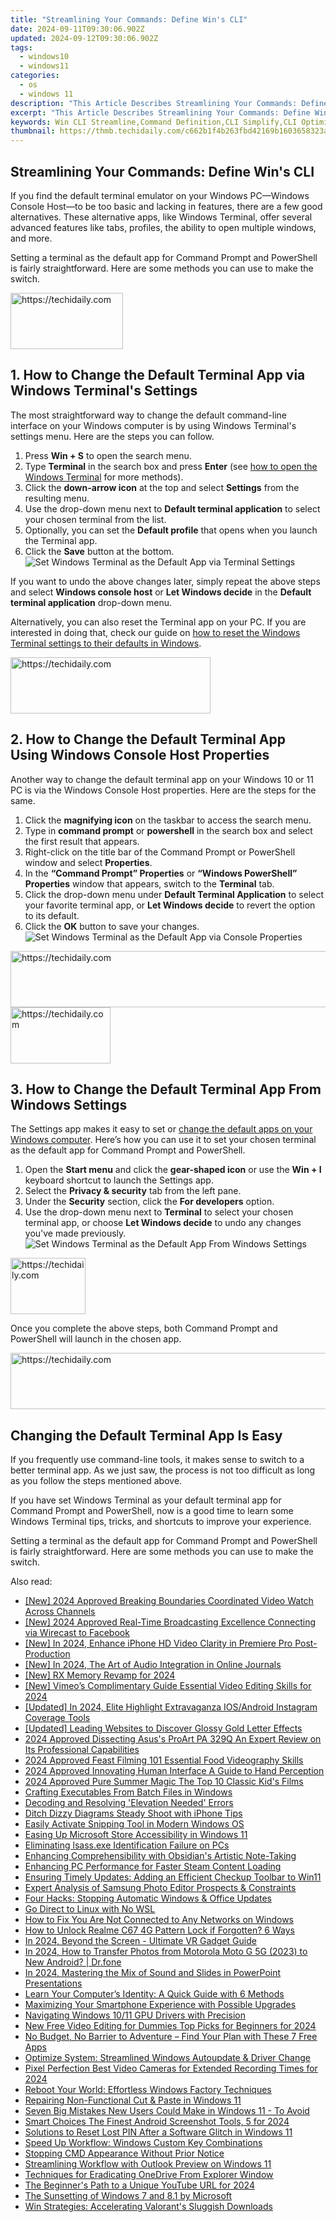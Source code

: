 ```yaml
---
title: "Streamlining Your Commands: Define Win's CLI"
date: 2024-09-11T09:30:06.902Z
updated: 2024-09-12T09:30:06.902Z
tags:
  - windows10
  - windows11
categories:
  - os
  - windows 11
description: "This Article Describes Streamlining Your Commands: Define Win's CLI"
excerpt: "This Article Describes Streamlining Your Commands: Define Win's CLI"
keywords: Win CLI Streamline,Command Definition,CLI Simplify,CLI Optimization,Defining Commands,WinCLIStructure,Efficient CLI
thumbnail: https://thmb.techidaily.com/c662b1f4b263fbd42169b1603658323aeb42e56418d3c0947fc69d77bcb17f26.jpg
---
```


## Streamlining Your Commands: Define Win's CLI

 If you find the default terminal emulator on your Windows PC—Windows Console Host—to be too basic and lacking in features, there are a few good alternatives. These alternative apps, like Windows Terminal, offer several advanced features like tabs, profiles, the ability to open multiple windows, and more.

 Setting a terminal as the default app for Command Prompt and PowerShell is fairly straightforward. Here are some methods you can use to make the switch.

<!-- affiliate ads begin -->
<a href="https://aligracehair.sjv.io/c/5597632/2135367/19272" target="_top" id="2135367">
  <img src="//a.impactradius-go.com/display-ad/19272-2135367" border="0" alt="https://techidaily.com" width="180" height="90"/>
</a>
<img height="0" width="0" src="https://aligracehair.sjv.io/i/5597632/2135367/19272" style="position:absolute;visibility:hidden;" border="0" />
<!-- affiliate ads end -->

## 1\. How to Change the Default Terminal App via Windows Terminal's Settings

 The most straightforward way to change the default command-line interface on your Windows computer is by using Windows Terminal's settings menu. Here are the steps you can follow.

1. Press **Win + S** to open the search menu.
2. Type **Terminal** in the search box and press **Enter** (see [how to open the Windows Terminal](https://www.makeuseof.com/windows-11-open-windows-terminal/) for more methods).
3. Click the **down-arrow icon** at the top and select **Settings** from the resulting menu.
4. Use the drop-down menu next to **Default terminal application** to select your chosen terminal from the list.
5. Optionally, you can set the **Default profile** that opens when you launch the Terminal app.
6. Click the **Save** button at the bottom.  
![Set Windows Terminal as the Default App via Terminal Settings](https://static1.makeuseofimages.com/wordpress/wp-content/uploads/2023/07/set-windows-terminal-as-the-default-app-via-terminal-settings.jpg)

 If you want to undo the above changes later, simply repeat the above steps and select **Windows console host** or **Let Windows decide** in the **Default terminal application** drop-down menu.

 Alternatively, you can also reset the Terminal app on your PC. If you are interested in doing that, check our guide on [how to reset the Windows Terminal settings to their defaults in Windows](https://www.makeuseof.com/windows-11-reset-terminal-settings/).

<!-- affiliate ads begin -->
<a href="https://aligracehair.sjv.io/c/5597632/2115917/19272" target="_top" id="2115917">
  <img src="//a.impactradius-go.com/display-ad/19272-2115917" border="0" alt="https://techidaily.com" width="320" height="90"/>
</a>
<img height="0" width="0" src="https://aligracehair.sjv.io/i/5597632/2115917/19272" style="position:absolute;visibility:hidden;" border="0" />
<!-- affiliate ads end -->

## 2\. How to Change the Default Terminal App Using Windows Console Host Properties

 Another way to change the default terminal app on your Windows 10 or 11 PC is via the Windows Console Host properties. Here are the steps for the same.

1. Click the **magnifying icon** on the taskbar to access the search menu.
2. Type in **command prompt** or **powershell** in the search box and select the first result that appears.
3. Right-click on the title bar of the Command Prompt or PowerShell window and select **Properties**.
4. In the **“Command Prompt” Properties** or **“Windows PowerShell” Properties** window that appears, switch to the **Terminal** tab.
5. Click the drop-down menu under **Default Terminal Application** to select your favorite terminal app, or **Let Windows decide** to revert the option to its default.
6. Click the **OK** button to save your changes.  
![Set Windows Terminal as the Default App via Console Properties](https://static1.makeuseofimages.com/wordpress/wp-content/uploads/2023/07/set-windows-terminal-as-the-default-app-via-console-properties.jpg)

<!-- affiliate ads begin -->
<a href="https://review-au.sjv.io/c/5597632/2135316/14409" target="_top" id="2135316">
  <img src="//a.impactradius-go.com/display-ad/14409-2135316" border="0" alt="https://techidaily.com" width="728" height="90"/>
</a>
<img height="0" width="0" src="https://review-au.sjv.io/i/5597632/2135316/14409" style="position:absolute;visibility:hidden;" border="0" />
<!-- affiliate ads end -->

<!-- affiliate ads begin -->
<a href="https://aligracehair.sjv.io/c/5597632/2115912/19272" target="_top" id="2115912">
  <img src="//a.impactradius-go.com/display-ad/19272-2115912" border="0" alt="https://techidaily.com" width="160" height="90"/>
</a>
<img height="0" width="0" src="https://aligracehair.sjv.io/i/5597632/2115912/19272" style="position:absolute;visibility:hidden;" border="0" />
<!-- affiliate ads end -->

## 3\. How to Change the Default Terminal App From Windows Settings

 The Settings app makes it easy to set or [change the default apps on your Windows computer](https://www.makeuseof.com/change-windows-11-default-apps/). Here’s how you can use it to set your chosen terminal as the default app for Command Prompt and PowerShell.

1. Open the **Start menu** and click the **gear-shaped icon** or use the **Win + I** keyboard shortcut to launch the Settings app.
2. Select the **Privacy & security** tab from the left pane.
3. Under the **Security** section, click the **For developers** option.
4. Use the drop-down menu next to **Terminal** to select your chosen terminal app, or choose **Let Windows decide** to undo any changes you've made previously.  
![Set Windows Terminal as the Default App From Windows Settings](https://static1.makeuseofimages.com/wordpress/wp-content/uploads/2023/07/set-windows-terminal-as-the-default-app-from-windows-settings.jpg)

<!-- affiliate ads begin -->
<a href="https://25home.pxf.io/c/5597632/2123466/16836" target="_top" id="2123466">
  <img src="//a.impactradius-go.com/display-ad/16836-2123466" border="0" alt="https://techidaily.com" width="120" height="90"/>
</a>
<img height="0" width="0" src="https://25home.pxf.io/i/5597632/2123466/16836" style="position:absolute;visibility:hidden;" border="0" />
<!-- affiliate ads end -->

 Once you complete the above steps, both Command Prompt and PowerShell will launch in the chosen app.

<!-- affiliate ads begin -->
<a href="https://smilemakers.pxf.io/c/5597632/2123899/26106" target="_top" id="2123899">
  <img src="//a.impactradius-go.com/display-ad/26106-2123899" border="0" alt="https://techidaily.com" width="728" height="90"/>
</a>
<img height="0" width="0" src="https://smilemakers.pxf.io/i/5597632/2123899/26106" style="position:absolute;visibility:hidden;" border="0" />
<!-- affiliate ads end -->

## Changing the Default Terminal App Is Easy

 If you frequently use command-line tools, it makes sense to switch to a better terminal app. As we just saw, the process is not too difficult as long as you follow the steps mentioned above.

 If you have set Windows Terminal as your default terminal app for Command Prompt and PowerShell, now is a good time to learn some Windows Terminal tips, tricks, and shortcuts to improve your experience.

 Setting a terminal as the default app for Command Prompt and PowerShell is fairly straightforward. Here are some methods you can use to make the switch.

<span class="atpl-alsoreadstyle">Also read:</span>
<div><ul>
<li><a href="https://facebook-record-videos.techidaily.com/new-2024-approved-breaking-boundaries-coordinated-video-watch-across-channels/"><u>[New] 2024 Approved  Breaking Boundaries  Coordinated Video Watch Across Channels</u></a></li>
<li><a href="https://facebook-video-content.techidaily.com/new-2024-approved-real-time-broadcasting-excellence-connecting-via-wirecast-to-facebook/"><u>[New] 2024 Approved  Real-Time Broadcasting Excellence  Connecting via Wirecast to Facebook</u></a></li>
<li><a href="https://fox-glue.techidaily.com/new-in-2024-enhance-iphone-hd-video-clarity-in-premiere-pro-post-production/"><u>[New] In 2024, Enhance iPhone HD Video Clarity in Premiere Pro Post-Production</u></a></li>
<li><a href="https://facebook-video-recording.techidaily.com/new-in-2024-the-art-of-audio-integration-in-online-journals/"><u>[New] In 2024, The Art of Audio Integration in Online Journals</u></a></li>
<li><a href="https://screen-capture.techidaily.com/new-rx-memory-revamp-for-2024/"><u>[New] RX Memory Revamp for 2024</u></a></li>
<li><a href="https://vimeo-videos.techidaily.com/new-vimeos-complimentary-guide-essential-video-editing-skills-for-2024/"><u>[New] Vimeo’s Complimentary Guide  Essential Video Editing Skills for 2024</u></a></li>
<li><a href="https://instagram-video-files.techidaily.com/updated-in-2024-elite-highlight-extravaganza-iosandroid-instagram-coverage-tools/"><u>[Updated] In 2024, Elite Highlight Extravaganza  IOS/Android Instagram Coverage Tools</u></a></li>
<li><a href="https://fox-hovers.techidaily.com/updated-leading-websites-to-discover-glossy-gold-letter-effects/"><u>[Updated] Leading Websites to Discover Glossy Gold Letter Effects</u></a></li>
<li><a href="https://article-knowledge.techidaily.com/2024-approved-dissecting-asuss-proart-pa-329q-an-expert-review-on-its-professional-capabilities/"><u>2024 Approved  Dissecting Asus's ProArt PA 329Q  An Expert Review on Its Professional Capabilities</u></a></li>
<li><a href="https://fox-boxes.techidaily.com/2024-approved-feast-filming-101-essential-food-videography-skills/"><u>2024 Approved  Feast Filming 101  Essential Food Videography Skills</u></a></li>
<li><a href="https://some-knowledge.techidaily.com/2024-approved-innovating-human-interface-a-guide-to-hand-perception/"><u>2024 Approved  Innovating Human Interface  A Guide to Hand Perception</u></a></li>
<li><a href="https://extra-support.techidaily.com/2024-approved-pure-summer-magic-the-top-10-classic-kids-films/"><u>2024 Approved  Pure Summer Magic  The Top 10 Classic Kid's Films</u></a></li>
<li><a href="https://win11.techidaily.com/crafting-executables-from-batch-files-in-windows/"><u>Crafting Executables From Batch Files in Windows</u></a></li>
<li><a href="https://win11.techidaily.com/decoding-and-resolving-elevation-needed-errors/"><u>Decoding and Resolving 'Elevation Needed' Errors</u></a></li>
<li><a href="https://extra-hints.techidaily.com/ditch-dizzy-diagrams-steady-shoot-with-iphone-tips/"><u>Ditch Dizzy Diagrams  Steady Shoot with iPhone Tips</u></a></li>
<li><a href="https://win11.techidaily.com/easily-activate-snipping-tool-in-modern-windows-os/"><u>Easily Activate Snipping Tool in Modern Windows OS</u></a></li>
<li><a href="https://win11.techidaily.com/easing-up-microsoft-store-accessibility-in-windows-11/"><u>Easing Up Microsoft Store Accessibility in Windows 11</u></a></li>
<li><a href="https://win11.techidaily.com/eliminating-lsassexe-identification-failure-on-pcs/"><u>Eliminating lsass.exe Identification Failure on PCs</u></a></li>
<li><a href="https://win11.techidaily.com/enhancing-comprehensibility-with-obsidians-artistic-note-taking/"><u>Enhancing Comprehensibility with Obsidian's Artistic Note-Taking</u></a></li>
<li><a href="https://win11.techidaily.com/enhancing-pc-performance-for-faster-steam-content-loading/"><u>Enhancing PC Performance for Faster Steam Content Loading</u></a></li>
<li><a href="https://win11.techidaily.com/ensuring-timely-updates-adding-an-efficient-checkup-toolbar-to-win11/"><u>Ensuring Timely Updates: Adding an Efficient Checkup Toolbar to Win11</u></a></li>
<li><a href="https://fox-http.techidaily.com/expert-analysis-of-samsung-photo-editor-prospects-and-constraints/"><u>Expert Analysis of Samsung Photo Editor Prospects & Constraints</u></a></li>
<li><a href="https://win11.techidaily.com/four-hacks-stopping-automatic-windows-and-office-updates/"><u>Four Hacks: Stopping Automatic Windows & Office Updates</u></a></li>
<li><a href="https://win11.techidaily.com/go-direct-to-linux-with-no-wsl/"><u>Go Direct to Linux with No WSL</u></a></li>
<li><a href="https://win11.techidaily.com/how-to-fix-you-are-not-connected-to-any-networks-on-windows/"><u>How to Fix You Are Not Connected to Any Networks on Windows</u></a></li>
<li><a href="https://easy-unlock-android.techidaily.com/how-to-unlock-realme-c67-4g-pattern-lock-if-forgotten-6-ways-by-drfone-android/"><u>How to Unlock Realme C67 4G Pattern Lock if Forgotten? 6 Ways</u></a></li>
<li><a href="https://extra-lessons.techidaily.com/in-2024-beyond-the-screen-ultimate-vr-gadget-guide/"><u>In 2024, Beyond the Screen - Ultimate VR Gadget Guide</u></a></li>
<li><a href="https://android-transfer.techidaily.com/in-2024-how-to-transfer-photos-from-motorola-moto-g-5g-2023-to-new-android-drfone-by-drfone-transfer-from-android-transfer-from-android/"><u>In 2024, How to Transfer Photos from Motorola Moto G 5G (2023) to New Android? | Dr.fone</u></a></li>
<li><a href="https://extra-skills.techidaily.com/in-2024-mastering-the-mix-of-sound-and-slides-in-powerpoint-presentations/"><u>In 2024, Mastering the Mix of Sound and Slides in PowerPoint Presentations</u></a></li>
<li><a href="https://win11.techidaily.com/learn-your-computers-identity-a-quick-guide-with-6-methods/"><u>Learn Your Computer’s Identity: A Quick Guide with 6 Methods</u></a></li>
<li><a href="https://buynow-info.techidaily.com/maximizing-your-smartphone-experience-with-possible-upgrades/"><u>Maximizing Your Smartphone Experience with Possible Upgrades</u></a></li>
<li><a href="https://win11.techidaily.com/navigating-windows-1011-gpu-drivers-with-precision/"><u>Navigating Windows 10/11 GPU Drivers with Precision</u></a></li>
<li><a href="https://ai-driven-video-production.techidaily.com/new-free-video-editing-for-dummies-top-picks-for-beginners-for-2024/"><u>New Free Video Editing for Dummies Top Picks for Beginners for 2024</u></a></li>
<li><a href="https://tech-savvy.techidaily.com/no-budget-no-barrier-to-adventure-find-your-plan-with-these-7-free-apps/"><u>No Budget, No Barrier to Adventure – Find Your Plan with These 7 Free Apps</u></a></li>
<li><a href="https://win11.techidaily.com/optimize-system-streamlined-windows-autoupdate-and-driver-change/"><u>Optimize System: Streamlined Windows Autoupdate & Driver Change</u></a></li>
<li><a href="https://extra-approaches.techidaily.com/pixel-perfection-best-video-cameras-for-extended-recording-times-for-2024/"><u>Pixel Perfection  Best Video Cameras for Extended Recording Times for 2024</u></a></li>
<li><a href="https://win11.techidaily.com/reboot-your-world-effortless-windows-factory-techniques/"><u>Reboot Your World: Effortless Windows Factory Techniques</u></a></li>
<li><a href="https://win11.techidaily.com/repairing-non-functional-cut-and-paste-in-windows-11/"><u>Repairing Non-Functional Cut & Paste in Windows 11</u></a></li>
<li><a href="https://win11.techidaily.com/seven-big-mistakes-new-users-could-make-in-windows-11-to-avoid/"><u>Seven Big Mistakes New Users Could Make in Windows 11 - To Avoid</u></a></li>
<li><a href="https://digital-screen-recording.techidaily.com/smart-choices-the-finest-android-screenshot-tools-5-for-2024/"><u>Smart Choices  The Finest Android Screenshot Tools, 5 for 2024</u></a></li>
<li><a href="https://win11.techidaily.com/solutions-to-reset-lost-pin-after-a-software-glitch-in-windows-11/"><u>Solutions to Reset Lost PIN After a Software Glitch in Windows 11</u></a></li>
<li><a href="https://win11.techidaily.com/speed-up-workflow-windows-custom-key-combinations/"><u>Speed Up Workflow: Windows Custom Key Combinations</u></a></li>
<li><a href="https://win11.techidaily.com/stopping-cmd-appearance-without-prior-notice/"><u>Stopping CMD Appearance Without Prior Notice</u></a></li>
<li><a href="https://win11.techidaily.com/streamlining-workflow-with-outlook-preview-on-windows-11/"><u>Streamlining Workflow with Outlook Preview on Windows 11</u></a></li>
<li><a href="https://win11.techidaily.com/techniques-for-eradicating-onedrive-from-explorer-window/"><u>Techniques for Eradicating OneDrive From Explorer Window</u></a></li>
<li><a href="https://facebook-record-videos.techidaily.com/the-beginners-path-to-a-unique-youtube-url-for-2024/"><u>The Beginner's Path to a Unique YouTube URL for 2024</u></a></li>
<li><a href="https://win11.techidaily.com/the-sunsetting-of-windows-7-and-81-by-microsoft/"><u>The Sunsetting of Windows 7 and 8.1 by Microsoft</u></a></li>
<li><a href="https://win11.techidaily.com/win-strategies-accelerating-valorants-sluggish-downloads/"><u>Win Strategies: Accelerating Valorant's Sluggish Downloads</u></a></li>
</ul></div>

<ins class="adsbygoogle"
      style="display:block"
      data-ad-client="ca-pub-7571918770474297"
      data-ad-slot="8358498916"
      data-ad-format="auto"
      data-full-width-responsive="true"></ins>